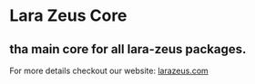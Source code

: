 # Lara Zeus Core

## tha main core for all lara-zeus packages.

For more details checkout our website: [larazeus.com](https://larazeus.com/)

